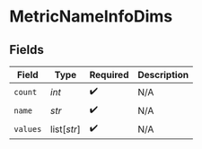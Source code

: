 # MetricNameInfoDims


## Fields

| Field              | Type               | Required           | Description        |
| ------------------ | ------------------ | ------------------ | ------------------ |
| `count`            | *int*              | :heavy_check_mark: | N/A                |
| `name`             | *str*              | :heavy_check_mark: | N/A                |
| `values`           | list[*str*]        | :heavy_check_mark: | N/A                |